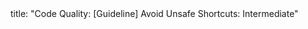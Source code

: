 <frontmatter>
title: "Code Quality: [Guideline] Avoid Unsafe Shortcuts: Intermediate"
</frontmatter>

<include src="unit-inPage-asFlat.md" boilerplate />
